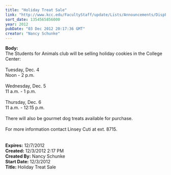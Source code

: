 ```yaml
---
title: "Holiday Treat Sale"
link: "http://www.kcc.edu/FacultyStaff/update/Lists/Announcements/DispForm.aspx?ID=920"
sort_date: 1354565856000
year: 2012
pubDate: "03 Dec 2012 20:17:36 GMT"
creator: "Nancy Schunke"
---
```


<div><b>Body:</b> <div class=ExternalClass790CAB2C116543C38A6FE307CF8DCF1A>
<div>The Students for Animals club will be selling holiday cookies in the College Center:</div>
<div> </div>
<div>Tuesday, Dec. 4</div>
<div>Noon - 2 p.m.</div>
<div> </div>
<div>Wednesday, Dec. 5</div>
<div>11 a.m. - 1 p.m.</div>
<div> </div>
<div>Thursday, Dec. 6</div>
<div>11 a.m. - 12:15 p.m.</div>
<div> </div>
<div>There will also be gourmet dog treats available for purchase.</div>
<div> </div>
<div>For more information contact Linsey Cuti at ext. 8715.</div>
<div> </div>
<div> </div></div></div>
<div><b>Expires:</b> 12/7/2012</div>
<div><b>Created:</b> 12/3/2012 2:17 PM</div>
<div><b>Created By:</b> Nancy Schunke</div>
<div><b>Start Date:</b> 12/3/2012</div>
<div><b>Title:</b> Holiday Treat Sale</div>
